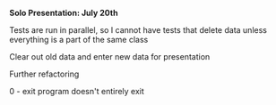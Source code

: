 **Solo Presentation: July 20th**

Tests are run in parallel, so I cannot have tests that delete data
unless everything is a part of the same class


Clear out old data and enter new data for presentation


Further refactoring


0 - exit program doesn't entirely exit


